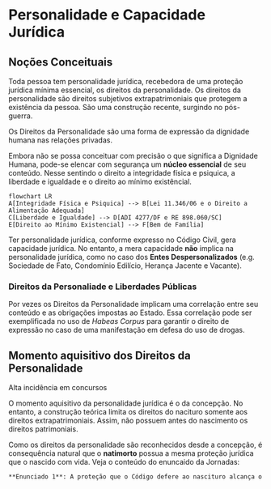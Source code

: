 # Personalidade e Capacidade Jurídica

## Noções Conceituais

Toda pessoa tem personalidade jurídica, recebedora de uma proteção jurídica mínima essencial, os direitos da personalidade. Os direitos da personalidade são direitos subjetivos extrapatrimoniais que protegem a existência da pessoa. São uma construção recente, surgindo no pós-guerra.

Os Direitos da Personalidade são uma forma de expressão da dignidade humana nas relações privadas.

Embora não se possa conceituar com precisão o que significa a Dignidade Humana, pode-se elencar com segurança um **núcleo essencial** de seu conteúdo. Nesse sentindo o direito a integridade física e psiquica, a liberdade e igualdade e o direito ao mínimo existêncial.

```mermaid
flowchart LR
A[Integridade Física e Psiquica] --> B[Lei 11.346/06 e o Direito a Alimentação Adequada]
C[Liberdade e Igualdade] --> D[ADI 4277/DF e RE 898.060/SC]
E[Direito ao Mínimo Existencial] --> F[Bem de Família]

```
Ter personalidade jurídica, conforme expresso no Código Civil, gera capacidade jurídica. No entanto, a mera capacidade **não** implica na personalidade jurídica, como no caso dos **Entes Despersonalizados** (e.g. Sociedade de Fato, Condomínio Edilício, Herança Jacente e Vacante).

### Direitos da Personaliade e Liberdades Públicas


Por vezes os Direitos da Personalidade implicam uma correlação entre seu conteúdo e as obrigações impostas ao Estado. Essa correlação pode ser exemplificada no uso de *Habeas Corpus* para garantir o direito de expressão no caso de uma manifestação em defesa do uso de drogas.



## Momento aquisitivo dos Direitos da Personalidade

<Callout type="warning">
Alta incidência em concursos
</Callout>

O momento aquisitivo da personalidade jurídica é o da concepção. No entanto, a construção teórica limita os direitos do nacituro somente aos direitos extrapatrimoniais. Assim, não possuem antes do nascimento os direitos patrimoniais.

Como os direitos da personalidade são reconhecidos desde a concepção, é consequência natural que o **natimorto** possua a mesma proteção jurídica que o nascido com vida. Veja o conteúdo do enuncaido da Jornadas:

```md filename="Jornadas de Direito Civil 1" copy
**Enunciado 1**: A proteção que o Código defere ao nascituro alcança o natimorto no que concerne aos direitos da personalidade, tais como nome, imagem e sepultura.
```




###
